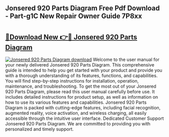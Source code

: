 ## Jonsered 920 Parts Diagram Free Pdf Download - Part-g1C New Repair Owner Guide 7P8xx

# <h2><a href="http://dftb15o.blite.top/?on=Jonsered+920+Parts+Diagram">🔗Download New 👉🔴 Jonsered 920 Parts Diagram</a></h2>

[![Jonsered 920 Parts Diagram download](https://i.imgur.com/lujVjoI.png)](http://dftb15o.blite.top/?on=Jonsered+920+Parts+Diagram)
Welcome to the user manual for your newly delivered Jonsered 920 Parts Diagram. This comprehensive guide is intended to help you get started with your product and provide you with a thorough understanding of its features, functions, and capabilities. You will find step-by-step instructions for installation, operation, maintenance, and troubleshooting. To get the most out of your Jonsered 920 Parts Diagram, please read this user manual carefully before use. It includes detailed instructions for product setup, as well as information on how to use its various features and capabilities. Jonsered 920 Parts Diagram is packed with cutting-edge features, including facial recognition, augmented reality, voice activation, and wireless charging, all easily accessible through the intuitive user interface. Dedicated Customer Support Jonsered 920 Parts Diagram. We are committed to providing you with personalized and timely support.
